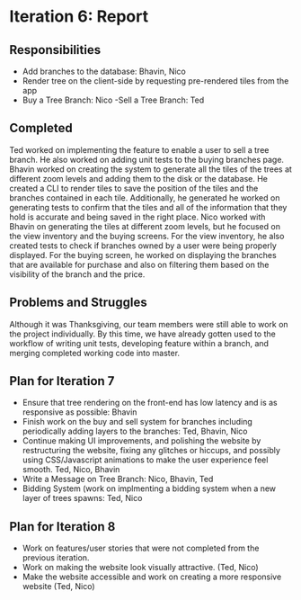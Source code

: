 # Iteration 6: Report

## Responsibilities
 - Add branches to the database: Bhavin, Nico
 - Render tree on the client-side by requesting pre-rendered tiles from the app
 - Buy a Tree Branch: Nico
 -Sell a Tree Branch: Ted


## Completed
Ted worked on implementing the feature to enable a user to sell a tree branch. He also worked on adding unit tests to the buying branches page.
Bhavin worked on creating the system to generate all the tiles of the trees at different zoom levels and adding them to the disk or the database. He created a CLI to render tiles to save the position of the tiles and the branches contained in each tile. Additionally, he generated he worked on generating tests to confirm that the tiles and all of the information that they hold is accurate and being saved in the right place.
Nico worked with Bhavin on generating the tiles at different zoom levels, but he focused on the view inventory and the buying screens. For the view inventory, he also created tests to check if branches owned by a user were being properly displayed. For the buying screen, he worked on displaying the branches that are available for purchase and also on filtering them based on the visibility of the branch and the price. 


## Problems and Struggles
Although it was Thanksgiving, our team members were still able to work on the project individually. By this time, we have already gotten used to the workflow of writing unit tests, developing feature within a branch, and merging completed working code into master.


## Plan for Iteration 7
- Ensure that tree rendering on the front-end has low latency and is as responsive as possible: Bhavin
- Finish work on  the buy and sell system for branches including periodically adding layers to the branches: Ted, Bhavin, Nico
- Continue making UI improvements, and polishing the website by restructuring the website, fixing any glitches or hiccups, and possibly using CSS/Javascript animations to make the user experience feel smooth. Ted, Nico, Bhavin
- Write a Message on Tree Branch: Nico, Bhavin, Ted
- Bidding System (work on implmenting a bidding system when a new layer of trees spawns: Ted, Nico


## Plan for Iteration 8
- Work on features/user stories that were not completed from the previous iteration.
- Work on making the website look visually attractive. (Ted, Nico)
- Make the website accessible and work on creating a more responsive website (Ted, Nico)
